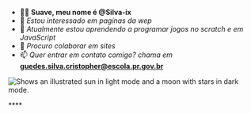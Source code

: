 - 🤙🏼 **Suave, meu nome é @Silva-ix**
- 🥋 *Estou interessado em paginas da wep*
- 👾 *Atualmente estou aprendendo a programar jogos no scratch e em JavaScript*
- 🤖 *Procuro colaborar em sites*
- 📫 *Quer entrar em contato comigo? chama em* **guedes.silva.cristopher@escola.pr.gov.br**
<picture>
  <source media="(prefers-color-scheme: dark)" srcset="https://media.tenor.com/9btpR5MIDCEAAAAM/forcegate.gif">
  <source media="(prefers-color-scheme: light)" srcset="https://i.pinimg.com/originals/ec/5f/37/ec5f377a267f9e999a5f4b13bd0fb102.gif">
  <img alt="Shows an illustrated sun in light mode and a moon with stars in dark mode." src="https://user-images.githubusercontent.com/25423296/163456779-a8556205-d0a5-45e2-ac17-42d089e3c3f8.png">
</picture>


 ⁠****

<!---
Silva-ix/Silva-ix is a ✨ special ✨ repository because its `README.md` (this file) appears on your GitHub profilehttps://i.pinimg.com/originals/ec/5f/37/ec5f377a267f9e999a5f4b13bd0fb102.gif
You can click the Preview link to take a look at your changes.
--->
